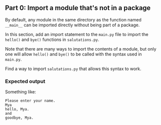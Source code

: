## Part 0: Import a module that's not in a package

By default, any module in the same directory as the function named `__main__` 
can be imported directly without being part of a package.

In this section, add an import statement to the `main.py` file
to import the `hello()` and `bye()` functions in `salutations.py`.

Note that there are many ways to import the contents of a module,
but only one will allow `hello()` and `bye()` to be called with
the syntax used in `main.py`.

Find a way to import `salutations.py` that allows this syntax to work.

### Expected output

Something like:

```
Please enter your name.
Mya
hello, Mya.
and
goodbye, Mya.
```
